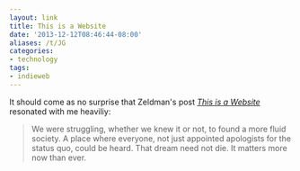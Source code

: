```yaml
---
layout: link
title: This is a Website
date: '2013-12-12T08:46:44-08:00'
aliases: /t/JG
categories:
- technology
tags:
- indieweb
---
```

It should come as no surprise that Zeldman's post <cite>[This is a Website][]</cite> resonated with me heaviliy:

> We were struggling, whether we knew it or not, to found a more fluid society. A place where everyone, not just
> appointed apologists for the status quo, could be heard. That dream need not die. It matters more now than ever.

[This is a Website]: http://www.zeldman.com/2013/12/11/this-is-a-website/
